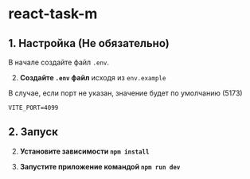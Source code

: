 # react-task-m

## 1. Настройка (Не обязательно)

В начале создайте файл `.env`.

2. **Создайте `.env` файл** исходя из `env.example`

В случае, если порт не указан, значение будет по умолчанию (5173)

```
VITE_PORT=4099
```

## 2. Запуск

2. **Установите зависимости `npm install`**

3. **Запустите приложение командой `npm run dev`**
